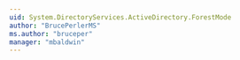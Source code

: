 ```yaml
---
uid: System.DirectoryServices.ActiveDirectory.ForestMode
author: "BrucePerlerMS"
ms.author: "bruceper"
manager: "mbaldwin"
---
```

